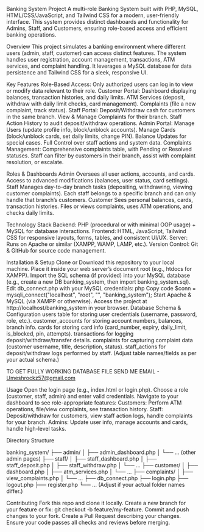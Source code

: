 Banking System Project
A multi-role Banking System built with PHP, MySQL, HTML/CSS/JavaScript, and Tailwind CSS for a modern, user-friendly interface. This system provides distinct dashboards and functionality for Admins, Staff, and Customers, ensuring role-based access and efficient banking operations.

Overview
This project simulates a banking environment where different users (admin, staff, customer) can access distinct features. The system handles user registration, account management, transactions, ATM services, and complaint handling. It leverages a MySQL database for data persistence and Tailwind CSS for a sleek, responsive UI.


Key Features
Role-Based Access: Only authorized users can log in to view or modify data relevant to their role.
Customer Portal:
Dashboard displaying balances, transaction histories, and daily limits.
ATM Services (deposit, withdraw with daily limit checks, card management).
Complaints (file a new complaint, track status).
Staff Portal:
Deposit/Withdraw cash for customers in the same branch.
View & Manage Complaints for their branch.
Staff Action History to audit deposit/withdraw operations.
Admin Portal:
Manage Users (update profile info, block/unblock accounts).
Manage Cards (block/unblock cards, set daily limits, change PIN).
Balance Updates for special cases.
Full Control over staff actions and system data.
Complaints Management:
Comprehensive complaints table, with Pending or Resolved statuses.
Staff can filter by customers in their branch, assist with complaint resolution, or escalate.

Roles & Dashboards
Admin
Oversees all user actions, accounts, and cards.
Access to advanced modifications (balances, user status, card settings).
Staff
Manages day-to-day branch tasks (depositing, withdrawing, viewing customer complaints).
Each staff belongs to a specific branch and can only handle that branch’s customers.
Customer
Sees personal balances, cards, transaction histories.
Files or views complaints, uses ATM operations, and checks daily limits.

Technology Stack
Backend: PHP (procedural or with minimal OOP usage) + MySQL for database interactions.
Frontend: HTML, JavaScript, Tailwind CSS for responsive layouts, forms, tables, and consistent UI/UX.
Server: Runs on Apache or similar (XAMPP, WAMP, LAMP, etc.).
Version Control: Git & GitHub for source code management.

Installation & Setup
Clone or Download this repository to your local machine.
Place it inside your web server’s document root (e.g., htdocs for XAMPP).
Import the SQL schema (if provided) into your MySQL database (e.g., create a new DB banking_system, then import banking_system.sql).
Edit db_connect.php with your MySQL credentials:
php
Copy code
$conn = mysqli_connect("localhost", "root", "", "banking_system");
Start Apache & MySQL (via XAMPP or otherwise).
Access the project at http://localhost/banking_system in your browser.
Database Schema & Configuration
users table for storing user credentials (username, password, role, etc.).
customer_accounts for storing account numbers, balances, branch info.
cards for storing card info (card_number, expiry, daily_limit, is_blocked, pin, attempts).
transactions for logging deposit/withdraw/transfer details.
complaints for capturing complaint data (customer username, title, description, status).
staff_actions for deposit/withdraw logs performed by staff.
(Adjust table names/fields as per your actual schema.)

TO GET FULLY WORKING DATABASE FILE SEND ME EMAIL - Umeshrockz57@gmail.com

Usage
Open the login page (e.g., index.html or login.php).
Choose a role (customer, staff, admin) and enter valid credentials.
Navigate to your dashboard to see role-appropriate features:
Customers: Perform ATM operations, file/view complaints, see transaction history.
Staff: Deposit/withdraw for customers, view staff action logs, handle complaints for your branch.
Admins: Update user info, manage accounts and cards, handle high-level tasks.

Directory Structure

banking_system/
├── admin/
│   ├── admin_dashboard.php
│   └── ... (other admin pages)
├── staff/
│   ├── staff_dashboard.php
│   ├── staff_deposit.php
│   ├── staff_withdraw.php
│   └── ...
├── customer/
│   ├── dashboard.php
│   ├── atm_services.php
│   └── ...
├── complaints/
│   ├── view_complaints.php
│   └── ...
├── db_connect.php
├── login.php
├── logout.php
├── register.php
└── ...
(Adjust if your actual folder names differ.)

Contributing
Fork this repo and clone it locally.
Create a new branch for your feature or fix: git checkout -b feature/my-feature.
Commit and push changes to your fork.
Create a Pull Request describing your changes.
Ensure your code passes all checks and reviews before merging.
